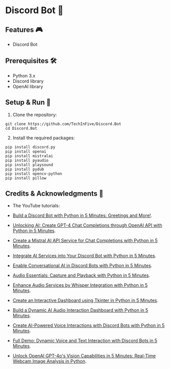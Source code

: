 # Discord Bot 🐍

## Features 🎮

- Discord Bot

## Prerequisites 🛠

- Python 3.x
- Discord library
- OpenAI library

## Setup & Run 🚀

1. Clone the repository:
```
git clone https://github.com/TechInFive/Discord.Bot
cd Discord.Bot
```

2. Install the required packages:
```
pip install discord.py
pip install openai
pip install mistralai
pip install pyaudio
pip install playsound
pip install pydub
pip install opencv-python
pip install pillow
```

## Credits & Acknowledgments 👏

- The YouTube tutorials:
- [Build a Discord Bot with Python in 5 Minutes: Greetings and More!](https://youtu.be/BK9WQIu6Xcc).
- [Unlocking AI: Create GPT-4 Chat Completions through OpenAI API with Python in 5 Minutes](https://youtu.be/vmiEUWIFDiA).
- [Create a Mistral AI API Service for Chat Completions with Python in 5 Minutes](https://youtu.be/unyywgvxd_0).
- [Integrate AI Services into Your Discord Bot with Python in 5 Minutes](https://youtu.be/Kt0gPiFY0zM).
- [Enable Conversational AI in Discord Bots with Python in 5 Minutes](https://youtu.be/0eKzb6ljz84).
- [Audio Essentials: Capture and Playback with Python in 5 Minutes](https://youtu.be/wyeeYDKm7J4).
- [Enhance Audio Services by Whisper Integration with Python in 5 Minutes](https://youtu.be/xYzSNhhHeSc).
- [Create an Interactive Dashboard using Tkinter in Python in 5 Minutes](https://youtu.be_9h-8IpR_OA).
- [Build a Dynamic AI Audio Interaction Dashboard with Python in 5 Minutes](https://youtu.be/6SIBQdpu3Cg).
- [Create AI-Powered Voice Interactions with Discord Bots with Python in 5 Minutes](https://youtu.be/lYvXQau1l18).
- [Full Demo: Dynamic Voice and Text Interaction with Discord Bots in 5 Minutes](https://youtu.be/xa5NcUxUkaA).

- [Unlock OpenAI GPT-4o's Vision Capabilities in 5 Minutes: Real-Time Webcam Image Analysis in Python](https://youtu.be/qsG7QWlO8eE).
